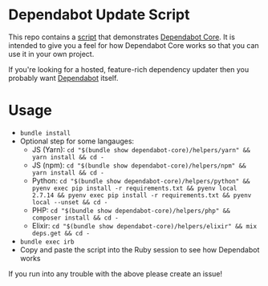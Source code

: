 # Dependabot Update Script

This repo contains a [script][script] that demonstrates
[Dependabot Core][dependabot-core]. It is intended to give you a feel for how
Dependabot Core works so that you can use it in your own project.

If you're looking for a hosted, feature-rich dependency updater then you
probably want [Dependabot][dependabot] itself.

# Usage

* `bundle install`
* Optional step for some langauges:
  * JS (Yarn): `cd "$(bundle show dependabot-core)/helpers/yarn" && yarn install && cd -`
  * JS (npm): `cd "$(bundle show dependabot-core)/helpers/npm" && yarn install && cd -`
  * Python: `cd "$(bundle show dependabot-core)/helpers/python" && pyenv exec pip install -r requirements.txt && pyenv local 2.7.14 && pyenv exec pip install -r requirements.txt && pyenv local --unset && cd -`
  * PHP: `cd "$(bundle show dependabot-core)/helpers/php" && composer install && cd -`
  * Elixir: `cd "$(bundle show dependabot-core)/helpers/elixir" && mix deps.get && cd -`
* `bundle exec irb`
* Copy and paste the script into the Ruby session to see how Dependabot works

If you run into any trouble with the above please create an issue!

[script]: update-script.rb
[dependabot-core]: https://github.com/dependabot/dependabot-core
[dependabot]: https://dependabot.com
